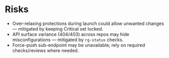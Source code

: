 # Risks

- Over-relaxing protections during launch could allow unwanted changes — mitigated by keeping Critical set locked.
- API surface variance (404/403) across repos may hide misconfigurations — mitigated by `rg-status` checks.
- Force-push sub-endpoint may be unavailable; rely on required checks/reviews where needed.

